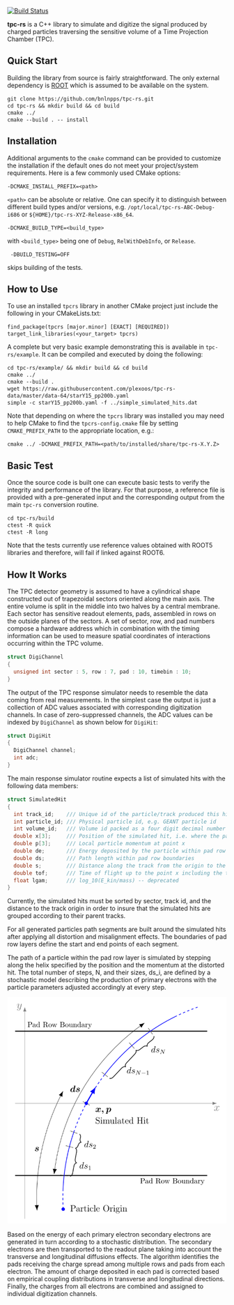 [![Build Status](https://travis-ci.org/bnlnpps/tpc-rs.svg?branch=master)](https://travis-ci.org/bnlnpps/tpc-rs)

**tpc-rs** is a C++ library to simulate and digitize the signal produced by
charged particles traversing the sensitive volume of a Time Projection Chamber
(TPC).


## Quick Start

Building the library from source is fairly straightforward. The only external
dependency is [ROOT](https://github.com/root-project/root) which is assumed to
be available on the system.

    git clone https://github.com/bnlnpps/tpc-rs.git
    cd tpc-rs && mkdir build && cd build
    cmake ../
    cmake --build . -- install


## Installation

Additional arguments to the `cmake` command can be provided to customize the
installation if the default ones do not meet your project/system requirements.
Here is a few commonly used CMake options:

    -DCMAKE_INSTALL_PREFIX=<path>

`<path>` can be absolute or relative. One can specify it to distinguish between
different build types and/or versions, e.g.
`/opt/local/tpc-rs-ABC-Debug-i686` or `${HOME}/tpc-rs-XYZ-Release-x86_64`.

    -DCMAKE_BUILD_TYPE=<build_type>

with `<build_type>` being one of `Debug`, `RelWithDebInfo`, or `Release`.

     -DBUILD_TESTING=OFF

skips building of the tests.


## How to Use

To use an installed `tpcrs` library in another CMake project just include the
following in your CMakeLists.txt:

    find_package(tpcrs [major.minor] [EXACT] [REQUIRED])
    target_link_libraries(<your_target> tpcrs)

A complete but very basic example demonstrating this is available in
`tpc-rs/example`. It can be compiled and executed by doing the following:

    cd tpc-rs/example/ && mkdir build && cd build
    cmake ../
    cmake --build .
    wget https://raw.githubusercontent.com/plexoos/tpc-rs-data/master/data-64/starY15_pp200b.yaml
    simple -c starY15_pp200b.yaml -f ../simple_simulated_hits.dat

Note that depending on where the `tpcrs` library was installed you may need to
help CMake to find the `tpcrs-config.cmake` file by setting
`CMAKE_PREFIX_PATH` to the appropriate location, e.g.:

    cmake ../ -DCMAKE_PREFIX_PATH=<path/to/installed/share/tpc-rs-X.Y.Z>


## Basic Test

Once the source code is built one can execute basic tests to verify the
integrity and performance of the library. For that purpose, a reference file is
provided with a pre-generated input and the corresponding output from the main
`tpc-rs` conversion routine.

    cd tpc-rs/build
    ctest -R quick
    ctest -R long

Note that the tests currently use reference values obtained with ROOT5 libraries
and therefore, will fail if linked against ROOT6.


## How It Works

The TPC detector geometry is assumed to have a cylindrical shape constructed out
of trapezoidal sectors oriented along the main axis. The entire volume is split
in the middle into two halves by a central membrane. Each sector has sensitive
readout elements, pads, assembled in rows on the outside planes of the sectors.
A set of sector, row, and pad numbers compose a hardware address which in
combination with the timing information can be used to measure spatial
coordinates of interactions occurring within the TPC volume.

```c++
struct DigiChannel
{
  unsigned int sector : 5, row : 7, pad : 10, timebin : 10;
}
```

The output of the TPC response simulator needs to resemble the data coming from
real measurements. In the simplest case the output is just a collection of ADC
values associated with corresponding digitization channels. In case of
zero-suppressed channels, the ADC values can be indexed by `DigiChannel` as
shown below for `DigiHit`:

```c++
struct DigiHit
{
  DigiChannel channel;
  int adc;
}
```

The main response simulator routine expects a list of simulated hits with the
following data members:

```c++
struct SimulatedHit
{
  int track_id;    /// Unique id of the particle/track produced this hit
  int particle_id; /// Physical particle id, e.g. GEANT particle id
  int volume_id;   /// Volume id packed as a four digit decimal number SSRR, SS = sector, RR = pad row
  double x[3];     /// Position of the simulated hit, i.e. where the particle crosses the center of a pad row layer
  double p[3];     /// Local particle momentum at point x
  double de;       /// Energy deposited by the particle within pad row boundaries
  double ds;       /// Path length within pad row boundaries
  double s;        /// Distance along the track from the origin to the point x. Used in hit ordering
  double tof;      /// Time of flight up to the point x including the track origin production time
  float lgam;      /// log_10(E_kin/mass) -- deprecated
}
```

Currently, the simulated hits must be sorted by sector, track id, and the
distance to the track origin in order to insure that the simulated hits are
grouped according to their parent tracks.

For all generated particles path segments are built around the simulated hits
after applying all distortion and misalignment effects. The boundaries of pad
row layers define the start and end points of each segment.

The path of a particle within the pad row layer is simulated by stepping along
the helix specified by the position and the momentum at the distorted hit. The
total number of steps, N, and their sizes, ds_i, are defined by a stochastic
model describing the production of primary electrons with the particle
parameters adjusted accordingly at every step.

<img src="doc/gfx/tpc_rs_segment.svg" width=600 />

Based on the energy of each primary electron secondary electrons are generated
in turn according to a stochastic distribution. The secondary electrons are then
transported to the readout plane taking into account the transverse and
longitudinal diffusions effects. The algorithm identifies the pads receiving the
charge spread among multiple rows and pads from each electron. The amount of
charge deposited in each pad is corrected based on empirical coupling
distributions in transverse and longitudinal directions. Finally, the charges
from all electrons are combined and assigned to individual digitization
channels.
